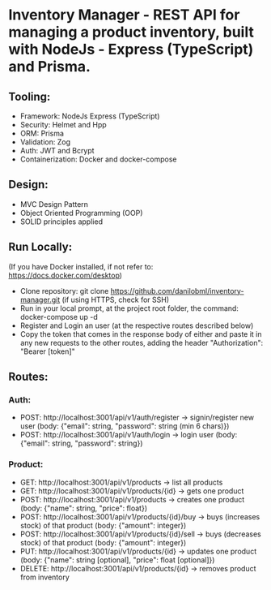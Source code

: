 # Inventory Manager - REST API for managing a product inventory, built with NodeJs - Express (TypeScript) and Prisma.

## Tooling:
- Framework: NodeJs Express (TypeScript)
- Security: Helmet and Hpp
- ORM: Prisma
- Validation: Zog
- Auth: JWT and Bcrypt
- Containerization: Docker and docker-compose

## Design:
- MVC Design Pattern
- Object Oriented Programming (OOP)
- SOLID principles applied

## Run Locally:
(If you have Docker installed, if not refer to: https://docs.docker.com/desktop)
- Clone repository: git clone https://github.com/danilobml/inventory-manager.git (if using HTTPS, check for SSH)
- Run in your local prompt, at the project root folder, the command: docker-compose up -d
- Register and Login an user (at the respective routes described below)
- Copy the token that comes in the response body of either and paste it in any new requests to the other routes, adding the header "Authorization": "Bearer [token]" 

## Routes:
### Auth:
- POST: http://localhost:3001/api/v1/auth/register -> signin/register new user (body: {"email": string, "password": string (min 6 chars)})
- POST: http://localhost:3001/api/v1/auth/login -> login user (body: {"email": string, "password": string})

### Product:
- GET: http://localhost:3001/api/v1/products -> list all products
- GET: http://localhost:3001/api/v1/products/{id} -> gets one product
- POST: http://localhost:3001/api/v1/products -> creates one product (body: {"name": string, "price": float})
- POST: http://localhost:3001/api/v1/products/{id}/buy -> buys (increases stock) of that product (body: {"amount": integer})
- POST: http://localhost:3001/api/v1/products/{id}/sell -> buys (decreases stock) of that product (body: {"amount": integer})
- PUT: http://localhost:3001/api/v1/products/{id} -> updates one product (body: {"name": string [optional], "price": float [optional]})
- DELETE: http://localhost:3001/api/v1/products/{id} -> removes product from inventory 
